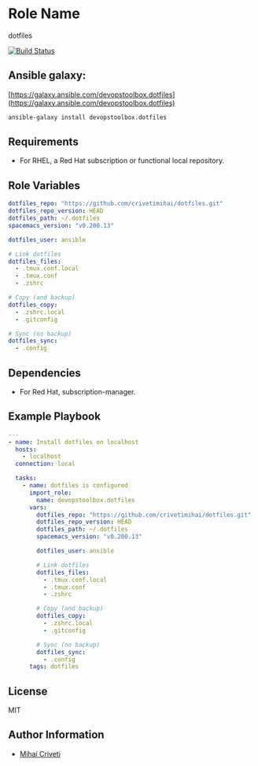 Role Name
=========

dotfiles

[![Build Status](https://travis-ci.org/cmihai-ansible/dotfiles.svg?branch=master)](https://travis-ci.org/cmihai-ansible/dotfiles)

Ansible galaxy:
---------------

[https://galaxy.ansible.com/devopstoolbox.dotfiles](https://galaxy.ansible.com/devopstoolbox.dotfiles)

```bash
ansible-galaxy install devopstoolbox.dotfiles
```

Requirements
------------

- For RHEL, a Red Hat subscription or functional local repository.

Role Variables
--------------

```yaml
dotfiles_repo: "https://github.com/crivetimihai/dotfiles.git"
dotfiles_repo_version: HEAD
dotfiles_path: ~/.dotfiles
spacemacs_version: "v0.200.13"

dotfiles_user: ansible

# Link dotfiles
dotfiles_files:
  - .tmux.conf.local
  - .tmux.conf
  - .zshrc

# Copy (and backup)
dotfiles_copy:
  - .zshrc.local
  - .gitconfig

# Sync (no backup)
dotfiles_sync:
  - .config
```

Dependencies
------------

- For Red Hat, subscription-manager.

Example Playbook
----------------

```yaml
---
- name: Install dotfiles on localhost
  hosts:
    - localhost
  connection: local

  tasks:
    - name: dotfiles is configured
      import_role:
        name: devopstoolbox.dotfiles
      vars:
        dotfiles_repo: "https://github.com/crivetimihai/dotfiles.git"
        dotfiles_repo_version: HEAD
        dotfiles_path: ~/.dotfiles
        spacemacs_version: "v0.200.13"

        dotfiles_user: ansible

        # Link dotfiles
        dotfiles_files:
          - .tmux.conf.local
          - .tmux.conf
          - .zshrc

        # Copy (and backup)
        dotfiles_copy:
          - .zshrc.local
          - .gitconfig

        # Sync (no backup)
        dotfiles_sync:
          - .config
      tags: dotfiles
```

License
-------

MIT

Author Information
------------------

- [Mihai Criveti](https://www.linkedin.com/in/devopstoolbox.)
